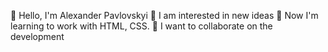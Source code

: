 👋 Hello, I'm Alexander Pavlovskyi
👀 I am interested in new ideas
🌱 Now I'm learning to work with HTML, CSS.
💞️ I want to collaborate on the development
